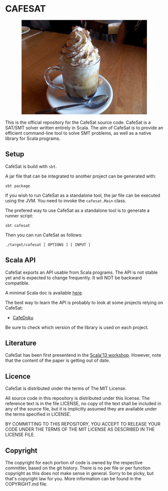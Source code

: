 CAFESAT
=======

<p align="center">
  <img height="300px" src="/logo/cafesat2.jpg" />
</p>

This is the official repository for the CafeSat source code. CafeSat is a
SAT/SMT solver written entirely in Scala. The aim of CafeSat is to provide an
efficient command-line tool to solve SMT problems, as well as a native library
for Scala programs.

Setup
-----

CafeSat is build with `sbt`.

A jar file that can be integrated to another project can be generated with:

    sbt package

If you wish to run CafeSat as a standalone tool, the jar file can be executed
using the JVM.  You need to invoke the `cafesat.Main` class.

The prefered way to use CafeSat as a standalone tool is to generate a runner
script:

    sbt cafesat

Then you can run CafeSat as follows:

    ./target/cafesat [ OPTIONS ] [ INPUT ]

<!--
If no INPUT is specified, then CafeSat will expect SMT-LIB commands on the standard input, which
is the standard behaviour of the SMT-LIB specifications. If an input is specified, then it will
be parsed as an SMT-LIB script, and fully interpreted. Options can be used to modify this behaviour,
for example the `- -dimacs` option will interpret the INPUT file in Dimacs CNF format.
-->

<!--
Examples
--------

To start an interactive session in the REPL with SMT-LIB:

    ./target/cafesat

To execute an SMT-LIB script you can do the following:

    ./target/cafesat < input.smt2

which simply transparently redirect stdin to the content of the file. Or use:

    ./target/cafesat input.smt2

in which CafeSat will open the file before feeding it to the SMT solver.

To solve Dimacs SAT problems, use:

    ./target/cafesat - -dimacs input.cnf

-->

Scala API
---------

CafeSat exports an API usable from Scala programs. The API is not stable
yet and is expected to change frequently. It will NOT be backward compatible.

A minimal Scala doc is available [here](http://regb.github.io/cafesat/apidocs/#cafesat.api.package).

The best way to learn the API is probably to look at some projects relying on CafeSat:

  * [CafeDoku](https://github.com/regb/cafedoku)

Be sure to check which version of the library is used on each project.

Literature
----------

CafeSat has been first presentend in the [Scala'13 workshop](http://dx.doi.org/10.1145/2489837.2489839).
However, note that the content of the paper is getting out of date.

Licence
-------

CafeSat is distributed under the terms of The MIT License.

All source code in this repository is distributed under this license. The
reference text is in the file LICENSE, no copy of the text shall be included in
any of the source file, but it is implicitly assumed they are available under
the terms specified in LICENSE.

BY COMMITTING TO THIS REPOSITORY, YOU ACCEPT TO RELEASE YOUR CODE UNDER
THE TERMS OF THE MIT LICENSE AS DESCRIBED IN THE LICENSE FILE.

Copyright
---------

The copyright for each portion of code is owned by the respective committer,
based on the git history. There is no per file or per function copyright as
this does not make sense in general. Sorry to be picky, but that's copyright
law for you. More information can be found in the COPYRIGHT.md file.
